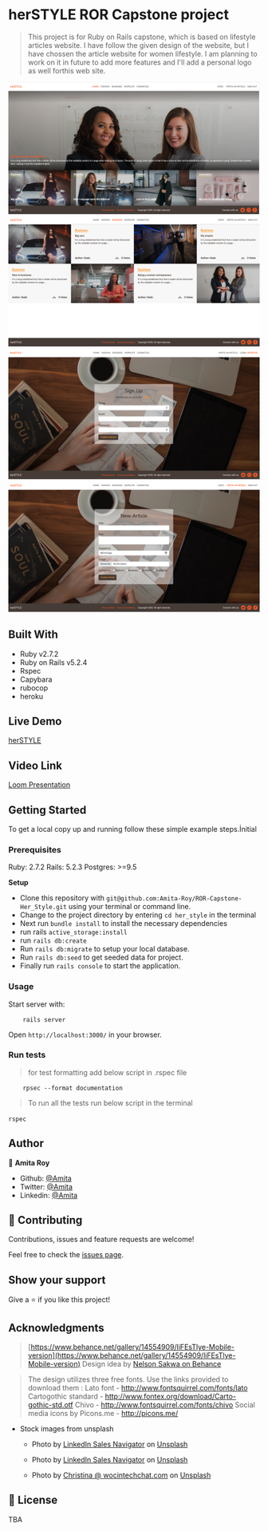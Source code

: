 # herSTYLE ROR Capstone project

> This project is for Ruby on Rails capstone, which is based on lifestyle articles website. I have follow the given design of the website, but I have chossen the article website for women lifestyle. I am planning to work on it in future to add more features and I'll add a personal logo as well forthis web site.

![Homepage](./app/assets/images/ss1.png)
![category page](./app/assets/images/ss2.png)
![SIgn Up](./app/assets/images/ss3.png)
![New Article](./app/assets/images/ss4.png)

## Built With

- Ruby v2.7.2
- Ruby on Rails v5.2.4
- Rspec
- Capybara
- rubocop
- heroku

## Live Demo

[herSTYLE](https://murmuring-dawn-03579.herokuapp.com/)

## Video Link

[Loom Presentation](https://murmuring-dawn-03579.herokuapp.com/)

## Getting Started

To get a local copy up and running follow these simple example steps.İnitial

### Prerequisites

Ruby: 2.7.2
Rails: 5.2.3
Postgres: >=9.5

**Setup**

- Clone this repository with `git@github.com:Amita-Roy/ROR-Capstone-Her_Style.git` using your terminal or command line.<br>
- Change to the project directory by entering `cd her_style` in the terminal<br>
- Next run `bundle install` to install the necessary dependencies<br>
- run rails `active_storage:install`
- run `rails db:create`
- Run `rails db:migrate` to setup your local database.<br>
- Run `rails db:seed` to get seeded data for project.<br>
- Finally run `rails console` to start the application.<br>

### Usage

Start server with:

```
    rails server
```

Open `http://localhost:3000/` in your browser.

### Run tests

> for test formatting add below script in .rspec file

```
    rpsec --format documentation
```

> To run all the tests run below script in the terminal

`rspec`

## Author

👤 **Amita Roy**

- Github: [@Amita](https://github.com/Amita-Roy)
- Twitter: [@Amita](https://twitter.com/AmitaRoy14)
- Linkedin: [@Amita](https://www.linkedin.com/in/amita-roy-3b823b68/)

## 🤝 Contributing

Contributions, issues and feature requests are welcome!

Feel free to check the [issues page](issues/).

## Show your support

Give a ⭐️ if you like this project!

## Acknowledgments

> [https://www.behance.net/gallery/14554909/liFEsTlye-Mobile-version](https://www.behance.net/gallery/14554909/liFEsTlye-Mobile-version)
> Design idea by [Nelson Sakwa on Behance](https://www.behance.net/sakwadesignstudio)

> The design utilizes three free fonts. Use the links provided to download them :
> Lato font - http://www.fontsquirrel.com/fonts/lato
> Cartogothic standard - http://www.fontex.org/download/Carto-gothic-std.otf
> Chivo - http://www.fontsquirrel.com/fonts/chivo
> Social media icons by Picons.me - http://picons.me/

- Stock images from unsplash

  - <span>Photo by <a href="https://unsplash.com/@linkedinsalesnavigator?utm_source=unsplash&amp;utm_medium=referral&amp;utm_content=creditCopyText">LinkedIn Sales Navigator</a> on <a href="https://unsplash.com/s/photos/women-business?utm_source=unsplash&amp;utm_medium=referral&amp;utm_content=creditCopyText">Unsplash</a></span>

  - <span>Photo by <a href="https://unsplash.com/@linkedinsalesnavigator?utm_source=unsplash&amp;utm_medium=referral&amp;utm_content=creditCopyText">LinkedIn Sales Navigator</a> on <a href="https://unsplash.com/s/photos/women-business?utm_source=unsplash&amp;utm_medium=referral&amp;utm_content=creditCopyText">Unsplash</a></span>

  - <span>Photo by <a href="https://unsplash.com/@wocintechchat?utm_source=unsplash&amp;utm_medium=referral&amp;utm_content=creditCopyText">Christina @ wocintechchat.com</a> on <a href="https://unsplash.com/s/photos/women-business?utm_source=unsplash&amp;utm_medium=referral&amp;utm_content=creditCopyText">Unsplash</a></span>

## 📝 License

TBA
